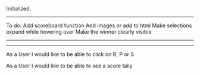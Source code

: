 Initialized.

--------------------------------------------------

To do:
Add scoreboard function
Add images or add to html
Make selections expand while hovering over
Make the winner clearly visible



--------------------------------------------------



--------------------------------------------------

As a User
I would like to be able to click on R, P or S

As a User
I would like to be able to see a score tally